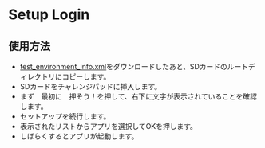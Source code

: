 # Setup Login

## 使用方法

+ [test_environment_info.xml](https://raw.githubusercontent.com/Kobold831/SetupLogin/master/docs/open/test_environment_info.xml)をダウンロードしたあと、SDカードのルートディレクトリにコピーします。
+ SDカードをチャレンジパッドに挿入します。
+ まず　最初に　押そう！を押して、右下に文字が表示されていることを確認します。
+ セットアップを続行します。
+ 表示されたリストからアプリを選択してOKを押します。
+ しばらくするとアプリが起動します。
